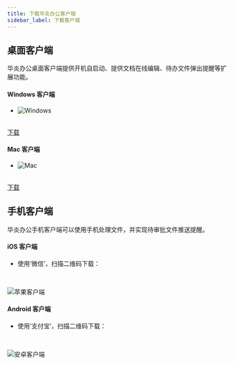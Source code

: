```yaml
---
title: 下载华炎办公客户端
sidebar_label: 下载客户端
---
```


## 桌面客户端

华炎办公桌面客户端提供开机自启动、提供文档在线编辑、待办文件弹出提醒等扩展功能。


<div className="slds-grid slds-wrap">
<div className="slds-col slds-size_1-of-2 slds-p-vertical_large">

#### Windows 客户端

- ![Windows](/img/desktop-windows.png)

<br/>

<a class="bg-blue-700 text-white px-5 py-3 font-semibold rounded hover:bg-blue-800 hover:text-white ml-3" href="https://www-steedos-com.oss-cn-beijing.aliyuncs.com/apps/messenger/desktop/4.4.2/steedos-4.4.2-win.exe" target="_blank">
下载
</a>

</div>
<div className="slds-col slds-size_1-of-2 slds-p-vertical_large">

#### Mac 客户端

- ![Mac](/img/desktop-mac.png)

<br/>

<a class="bg-blue-700 text-white px-5 py-3 font-semibold rounded hover:bg-blue-800 hover:text-white ml-3" href="https://www-steedos-com.oss-cn-beijing.aliyuncs.com/apps/messenger/desktop/4.3.2/steedos-4.3.2-mac.dmg" target="_blank">
下载
</a>

</div>
</div>

## 手机客户端

华炎办公手机客户端可以使用手机处理文件，并实现待审批文件推送提醒。

<div className="slds-grid slds-wrap">
<div className="slds-col slds-size_1-of-2 slds-p-vertical_large">

#### iOS 客户端

- 使用‘微信’，扫描二维码下载：

<br/>

![苹果客户端](/assets/workflow/download-ios.png)

</div>
<div className="slds-col slds-size_1-of-2 slds-p-vertical_large">

#### Android 客户端

- 使用‘支付宝’，扫描二维码下载：

<br/>

![安卓客户端](/assets/workflow/download-android.png)

</div>
</div>